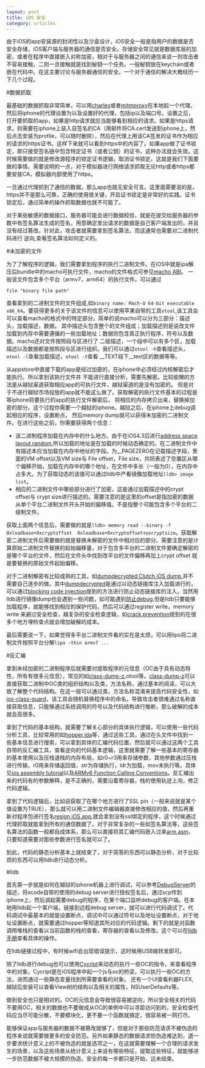 ```yaml
---
layout: post
title: iOS 安全
category: articles
---
```


由于iOS的app安装源的封闭性以及沙盒设计，iOS安全一般是指用户的数据是否安全存储，iOS客户端与服务器的通信是否安全。存储安全常见就是数据库层的加密，或者在程序中直接嵌入对称加密，相对于与服务器之间的通信来说一则攻击者不容易接触，二则一旦接触就是找到秘钥一个任务。一般秘钥放在keychain或者嵌在代码中。在这主要讨论与服务器通信的安全。一个对于通信的解决大概经历一下几个过程。

#数据抓取

最基础的数据抓取非常简单，可以用[charles][]或者[mitmproxy][]在本地起一个代理，然后将iphone的代理设置为以及设置好的代理，包括ip以及端口号。设置之后，打开要抓取的app，如果是http请求就应当能够看到相应的请求。如果是https请求，则需要在iphone上装入自签名的CA（用邮件将CA.cert发送到iphone上，然后点击安装为profile，可以随时删除），然后在代理上用该CA签发的证书作为相应的请求的https证书。这样下来就可以看到https中的内容了。如果app做了证书锁定，即只接受签名链中包含特定证书（或者公钥）的证书，这种办法就会失效。这时候需要做的就是修改源程序的锁定证书逻辑，取消证书锁定。这就是我们下面要做的事情。需要说明的一点，对于模拟器进行网络请求抓取无论http或者https都要安装CA，模拟器内部使用了https。

一旦通过代理抓到了通信的数据，那么app也就无安全可言。这里面需要说的是，https并不是那么可靠，正确的使用很关键，开启证书锁定是非常好的实践。证书锁定后，通过简单的操作抓取数据也就不可能了。

对于某些敏感的数据接口，服务器可能会进行数据校验，就是在提交给服务器的参数中有签名算法生成的签名，用意确定发出请求的数据是自己客户端发出的，并且没有经过篡改。针对此，攻击者就需要拿到签名算法，而这通常也需要对二进制代码进行
逆向,查看签名算法如何定义的。

#未加密的文件

为了了解程序的逻辑，我们需要拿到程序的执行二进制文件。在iOS中就是ipa解压后bundle中的macho可执行文件，macho的文件格式可参见[macho ABI][]。
一般该文件包含多个平台（armv7，arm64）的执行文件。可以通过

```
file "binary file path"
```

查看拿到的二进制文件的文件组成,如`binary name: Mach-O 64-bit executable x86_64`。要获得更多的关于该文件的信息可以使用苹果自带的工具`otool`,该工具会可以查看macho的格式中的特定部分。简单的说macho可以分为三部分：描述头，加载描述，数据。
其中描述头包含整个的文件组成；加载描述则是说改文件加载到内存中需要遵循的一些加载地址；数据则包含真正执行程序、符号以及数据。macho还对文件按照段与区进行了
二级描述，一个段中可以有多个区，加载描述以及数据都是按照段与区进行组织。我们可以通过`otool -h`查看描述头，`otool -l`查看加载描述，`otool -t`查看
__TEXT段下__text区的数据等等。

从appstore中直接下载的app是经过加密的，在iphone中必须经过内核解密后才能执行。所以拿到该执行文件并
不能进行直接分析，需要先解密。比较偷懒的方法是从越狱渠道获取相应app的可执行文件，越狱渠道的是没有加密的。
但是对于不进行越狱市场投放的app就不能这么做了。获取解密的执行文件基本的过程是等iphone将要执行的app的执行文件解密后，
将相应的内存拷贝出来，替换掉加密的部分。这个过程你需要一个越狱的iphone。越狱之后，在iphone上debug调起相应的程序，设置断点，
然后memory dump就可以获得未加密的二进制文件。在进行这些之前，你需要获得两个信息：

* 该二进制程序加载在内存中的什么地方。由于在iOS4.3后进行[address space layout random][],所以加载的地址是在加载的时候动态确定的。在二进制文件中有描述本应当加载在内存中地址的字段。为__PAGEZERO在记载描述字段，里面的VM offset以及VM size与 File offset，File size，共同表述了空置区从哪个偏移开始，加载在内存中的哪个地址，在文件中多长（一般为0），在内存中占多大。为了获取动态的该值可以通过lldb中产看镜像加载地址`lldb> image list`。
* 相应的二进制文件中哪些部分进行了加密，这是通过加载描述中的crypt offset与 crypt size进行描述的。需要注意的是这里的offset是指加密的数据从单个平台二进制文件开头开始的偏移值。不是指整个可能包含多个平台的二级制文件。

获取上面两个信息后，需要做的就是`lldb> memory read --binary -f 0xloadbase+0xcryptoffset  0xloadbase+0xcryptoffset+oxcryptsize`。获取解密二进制文件后需要做的就是替换未解密的文件中相对应的部分。需要注意的是计算原始二进制文件替换的起始偏移量，对于包含多平台的二进制文件要确定解密的是哪个平台的文件，然后在文件头中找到改平台的文件偏移再加上crypt offset 就是要替换的原始文件起始偏移。

对于二进制解密有比较成熟的工具，如[dumpdecrypted][],[Clutch iOS dump][],并不需要自己逐步的做。其中[dumpdecrypted][]是通过以动态链接库注入加载进行的，可以通过[blocking code injection][]提到的方法进行防止动态链接库的注入。当然用lldb进行镜像dump也会遇到一些问题，如可能遇到[防止debug][],但是lldb只要能够加载程序，就能够找到相应的保护代码，然后可以通过register write，memory write 来避过安全检查，越复杂的安全检查逻辑，如[crack prevention][]提到的在很多个地方埋检查点就会增加破解的成本。

最后需要说一下，如果觉得多平台二进制文件看的实在是太烦，可以用lipo将二进制文件按照平台分解`lipo -thin armv7 ...`

#反汇编

拿到未经加密的二进制程序后就需要对提取程序的元信息（OC由于具有动态特性，所有有很多元信息），常见的如[class-dump-z][],otool等。[class-dump-z][]可以直接获取二进制中OC类的组织结构以及类，方法名称，通过基本的阅读，可以大致了解整个代码结构。在这一层可以通过类，方法名称混淆来提高代码安全性，如[ios-class-guard][]，该工具会随机替换程序中的命名，导致攻击者很难通过名称直接获取信息，只能够通过系统调用的符号以及代码结构进行推断，那么破解的成本就会高很多。

拿到了代码的基本结构，就需要了解关心部分的具体执行逻辑，可以使用一些代码分析工具，比较常用的如[hopper][],[ida][]等，通过这些工具，通过在头文件中找到一些基本信息进行搜索，可以拿到具体的汇编代码位置，然后就可以通过这两个工具自带的反汇编工具，查看逆向的代码基本逻辑，这里就需要了解一些基本的寄存器的基本使用以及压栈退栈的内存布局，如r0~r3用来存储参数，其他参数通过压栈进行传输，r0用来存储返回值，str为存储执行，ldr为加载，mov未执行等。具体见[ios assembly tutorial][]以及[ARMv6 Function Calling Conventions][]。反汇编出来的代码有的参数解释，是不正确的，需要沿着寄存器，栈的使用轨迹上洵，修正代码逻辑。

拿到了代码逻辑后，比如说获取了在哪个地方进行了SSL pin（一般来说就是某个值设置为TRUE），那么就可以用二进制文件编辑器直接修改相应的值，然后再重新对程序包进行签名[resign iOS app][],就会拿到没有ssl绑定的程序，这个时候通过代理抓取就能拿到所有的通信数据了。对于非常复杂的一些如签名算法等，这些签名算法的函数一般都自成体系，那么可以直接将其汇编代码嵌入过来[arm asm][]，只要知道需要对那些参数进行签名就可以了。

到此，代码的静态分析基本上就结束了，对于简答的东西可以静态分析，对于比较烦的东西可以用lldb进行动态分析。

#lldb

首先第一步就是如何在越狱的iphone机器上进行调试，可以参考[DebugServer][]的描述，将xcode自带的使用的debug server进行授权签名后，通过scp传到iphone上，然后调起需要debug的程序，在某个端口监听debug的客户端。在本地用lldb起一个客户端，链接到远程debug server，就可以进行代码调试了。代码调试中最基本的就是设置断点，调试中可以通过符号以及地址设置断点，对于地址设置断点，就需要通过hopper等知道其所对应的代码逻辑。剩下的就是对函数调用堆栈的查看以当前函数的栈的查看，寄存器的查看以及修改。这个可以在[lldb 手册][]查看具体的操作。

在lldb链接过程中，有时候wifi会出现错误提示，这时候用USB做转发即可。

除了lldb进行debug也可以使用[Cycript][]来动态的执行一些OC的指令，来查看程序中的对象。Cycript是在iOS程序中起一个js与oc的桥梁，可以执行一些OC的方法，进而通过一些静态变量找到所需要查看的对象。
还有一个UI查看利器FLEX,越狱后安装可以查看View树的结构以及相关的属性，NSUserDefaults等。


做到安全也只是相对的。OC的元信息会导致很容易被逆向，所以安全相关的代码不要用OC，相关的数据也不要做成从OC的单例中可以寻踪访问到的，安全检查代码应当尽可能分散，不要模块化，更不要一个函数就搞定，很容易被一网打尽。

能够保证app与服务器的数据不被篡改就够了，但是对于那些防范请求不被伪造的程序来说就需要做更多的安全防范。另外如果静态的数据请求防伪造难达到，退一步要求统计意义上的不被伪造的就是选项之一，在这就需要理解一个合理的请求发生的场景，以及这些场景从统计意义上来说有哪些特征，提取这些特征，就能够进一步防范数据不被大规模的伪造。安全的每一步都只是开始，远未结束。

[self signed cert]:http://stackoverflow.com/questions/10175812/how-to-create-a-self-signed-certificate-with-openssl
[tools]:http://iphonedevwiki.net/index.php/Reverse_Engineering_Tools
[Cycript]:http://iphonedevwiki.net/index.php/Cycript
[hopper]:http://www.hopperapp.com/
[ida]:https://www.hex-rays.com/index.shtml
[不能输入中文]: http://stackoverflow.com/questions/4606570/os-x-terminal-utf-8-issues
[charles]: http://www.charlesproxy.com/
[mitmproxy]: https://mitmproxy.org/
[resign iOS app]:http://dev.mlsdigital.net/posts/how-to-resign-an-ios-app-from-external-developers/
[arm asm]:http://blog.noctua-software.com/arm-asm.html
[ARMv6 Function Calling Conventions]:https://developer.apple.com/library/ios/documentation/Xcode/Conceptual/iPhoneOSABIReference/Articles/ARMv6FunctionCallingConventions.html#//apple_ref/doc/uid/TP40009021-SW1
[ios assembly tutorial]:http://www.raywenderlich.com/37181/ios-assembly-tutorial
[pinning ssl for iOS]: http://initwithfunk.com/blog/2014/03/12/afnetworking-ssl-pinning-with-self-signed-certificates/
[decrypting iOS app]: http://timourrashed.com/decrypting-ios-app/
[Clutch iOS dump]: https://github.com/KJCracks/Clutch
[iOS dump analysis]:http://www.infointox.net/?p=123
[DebugServer]: http://iphonedevwiki.net/index.php/Debugserver#Alternative_Instructions_.2864-bit_compatible.29
[lldb 手册]: http://lldb.llvm.org/lldb-gdb.html
[dumpdecrypted]:https://github.com/stefanesser/dumpdecrypted
[blocking code injection]:http://www.samdmarshall.com/blog/blocking_code_injection_on_ios_and_os_x.html
[防止debug]: http://applidium.com/en/news/securing_ios_apps_debuggers/
[crack prevention]:http://iphonedevwiki.net/index.php/Crack_prevention
[class-dump-z]:(https://github.com/nygard/class-dump)
[macho ABI]:https://developer.apple.com/library/mac/documentation/DeveloperTools/Conceptual/MachORuntime/
[ios-class-guard]: https://github.com/Polidea/ios-class-guard
[address space layout random]:https://en.wikipedia.org/wiki/Address_space_layout_randomization
[Position Independent Executables]: https://rce64.wordpress.com/2013/01/27/private-decrypting-apps-on-ios-6-multiple-architectures-and-pie/
